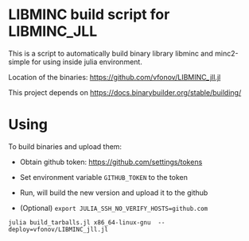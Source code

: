 # LIBMINC build script for LIBMINC_JLL

This is a script to automatically build binary library libminc and minc2-simple 
for using inside julia environment. 

Location of the binaries: https://github.com/vfonov/LIBMINC_jll.jl

This project depends on https://docs.binarybuilder.org/stable/building/ 

# Using

To build binaries and upload them: 

 - Obtain github token: https://github.com/settings/tokens 

 - Set environment variable `GITHUB_TOKEN`  to the token

 - Run, will build the new version and upload it to the github
 - (Optional) `export JULIA_SSH_NO_VERIFY_HOSTS=github.com`


```
julia build_tarballs.jl x86_64-linux-gnu  --deploy=vfonov/LIBMINC_jll.jl
```

